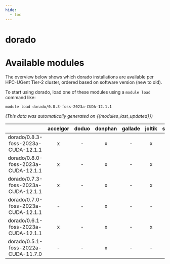 ```yaml
---
hide:
  - toc
---
```


dorado
======

# Available modules


The overview below shows which dorado installations are available per HPC-UGent Tier-2 cluster, ordered based on software version (new to old).

To start using dorado, load one of these modules using a `module load` command like:

```shell
module load dorado/0.8.3-foss-2023a-CUDA-12.1.1
```

*(This data was automatically generated on {{modules_last_updated}})*  

| |accelgor|doduo|donphan|gallade|joltik|shinx|skitty|
| :---: | :---: | :---: | :---: | :---: | :---: | :---: | :---: |
|dorado/0.8.3-foss-2023a-CUDA-12.1.1|x|-|x|-|x|-|-|
|dorado/0.8.0-foss-2023a-CUDA-12.1.1|x|-|x|-|x|-|-|
|dorado/0.7.3-foss-2023a-CUDA-12.1.1|x|-|x|-|x|-|-|
|dorado/0.7.0-foss-2023a-CUDA-12.1.1|-|-|x|-|-|-|-|
|dorado/0.6.1-foss-2023a-CUDA-12.1.1|x|-|x|-|x|-|-|
|dorado/0.5.1-foss-2022a-CUDA-11.7.0|-|-|x|-|-|-|-|
